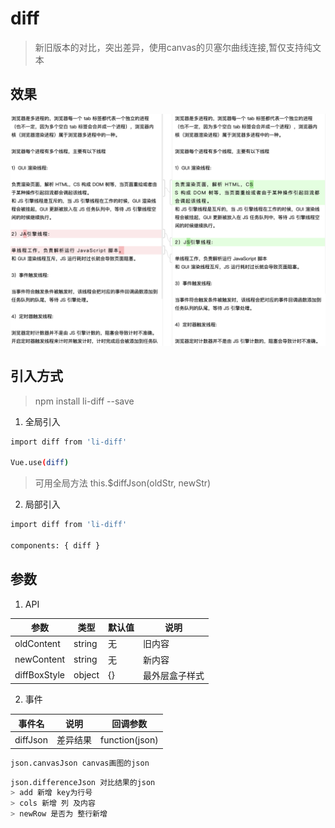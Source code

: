 # diff

> 新旧版本的对比，突出差异，使用canvas的贝塞尔曲线连接,暂仅支持纯文本

## 效果
![效果展示](https://raw.githubusercontent.com/libinworks/diff/master/src/assets/eg1.png)

## 引入方式

> npm install li-diff --save

1. 全局引入
``` bash
import diff from 'li-diff'

Vue.use(diff)
```

> 可用全局方法 this.$diffJson(oldStr, newStr)

2. 局部引入
``` bash
import diff from 'li-diff'

components: { diff }
```
## 参数
1. API

参数 | 类型 | 默认值 | 说明
-|-|-|-
oldContent | string | 无 | 旧内容 |
newContent | string | 无 | 新内容 |
diffBoxStyle | object | {} | 最外层盒子样式 |
2. 事件

事件名 | 说明 | 回调参数
-|-|-
diffJson | 差异结果 | function(json)

``` bash
json.canvasJson canvas画图的json
```
``` bash
json.differenceJson 对比结果的json
> add 新增 key为行号
> cols 新增 列 及内容
> newRow 是否为 整行新增
```
